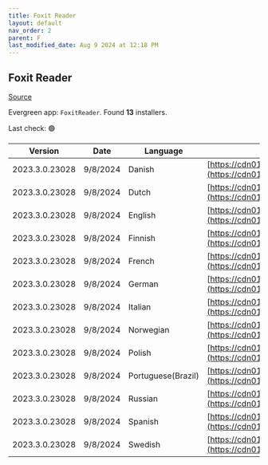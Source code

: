 ```yaml
---
title: Foxit Reader
layout: default
nav_order: 2
parent: F
last_modified_date: Aug 9 2024 at 12:18 PM
---
```


## Foxit Reader

[Source](https://www.foxitsoftware.com/pdf-reader/)

Evergreen app: `FoxitReader`. Found **13** installers.

Last check: 🟢

| Version        | Date     | Language           | URI                                                                                                                                                                                                              |
| -------------- | -------- | ------------------ | ---------------------------------------------------------------------------------------------------------------------------------------------------------------------------------------------------------------- |
| 2023.3.0.23028 | 9/8/2024 | Danish             | [https://cdn01.foxitsoftware.com/product/reader/desktop/win/2023.3.0/FoxitPDFReader20233_L10N_Setup.msi](https://cdn01.foxitsoftware.com/product/reader/desktop/win/2023.3.0/FoxitPDFReader20233_L10N_Setup.msi) |
| 2023.3.0.23028 | 9/8/2024 | Dutch              | [https://cdn01.foxitsoftware.com/product/reader/desktop/win/2023.3.0/FoxitPDFReader20233_L10N_Setup.msi](https://cdn01.foxitsoftware.com/product/reader/desktop/win/2023.3.0/FoxitPDFReader20233_L10N_Setup.msi) |
| 2023.3.0.23028 | 9/8/2024 | English            | [https://cdn01.foxitsoftware.com/product/reader/desktop/win/2023.3.0/FoxitPDFReader20233_enu_Setup.msi](https://cdn01.foxitsoftware.com/product/reader/desktop/win/2023.3.0/FoxitPDFReader20233_enu_Setup.msi)   |
| 2023.3.0.23028 | 9/8/2024 | Finnish            | [https://cdn01.foxitsoftware.com/product/reader/desktop/win/2023.3.0/FoxitPDFReader20233_L10N_Setup.msi](https://cdn01.foxitsoftware.com/product/reader/desktop/win/2023.3.0/FoxitPDFReader20233_L10N_Setup.msi) |
| 2023.3.0.23028 | 9/8/2024 | French             | [https://cdn01.foxitsoftware.com/product/reader/desktop/win/2023.3.0/FoxitPDFReader20233_L10N_Setup.msi](https://cdn01.foxitsoftware.com/product/reader/desktop/win/2023.3.0/FoxitPDFReader20233_L10N_Setup.msi) |
| 2023.3.0.23028 | 9/8/2024 | German             | [https://cdn01.foxitsoftware.com/product/reader/desktop/win/2023.3.0/FoxitPDFReader20233_L10N_Setup.msi](https://cdn01.foxitsoftware.com/product/reader/desktop/win/2023.3.0/FoxitPDFReader20233_L10N_Setup.msi) |
| 2023.3.0.23028 | 9/8/2024 | Italian            | [https://cdn01.foxitsoftware.com/product/reader/desktop/win/2023.3.0/FoxitPDFReader20233_L10N_Setup.msi](https://cdn01.foxitsoftware.com/product/reader/desktop/win/2023.3.0/FoxitPDFReader20233_L10N_Setup.msi) |
| 2023.3.0.23028 | 9/8/2024 | Norwegian          | [https://cdn01.foxitsoftware.com/product/reader/desktop/win/2023.3.0/FoxitPDFReader20233_L10N_Setup.msi](https://cdn01.foxitsoftware.com/product/reader/desktop/win/2023.3.0/FoxitPDFReader20233_L10N_Setup.msi) |
| 2023.3.0.23028 | 9/8/2024 | Polish             | [https://cdn01.foxitsoftware.com/product/reader/desktop/win/2023.3.0/FoxitPDFReader20233_L10N_Setup.msi](https://cdn01.foxitsoftware.com/product/reader/desktop/win/2023.3.0/FoxitPDFReader20233_L10N_Setup.msi) |
| 2023.3.0.23028 | 9/8/2024 | Portuguese(Brazil) | [https://cdn01.foxitsoftware.com/product/reader/desktop/win/2023.3.0/FoxitPDFReader20233_L10N_Setup.msi](https://cdn01.foxitsoftware.com/product/reader/desktop/win/2023.3.0/FoxitPDFReader20233_L10N_Setup.msi) |
| 2023.3.0.23028 | 9/8/2024 | Russian            | [https://cdn01.foxitsoftware.com/product/reader/desktop/win/2023.3.0/FoxitPDFReader20233_L10N_Setup.msi](https://cdn01.foxitsoftware.com/product/reader/desktop/win/2023.3.0/FoxitPDFReader20233_L10N_Setup.msi) |
| 2023.3.0.23028 | 9/8/2024 | Spanish            | [https://cdn01.foxitsoftware.com/product/reader/desktop/win/2023.3.0/FoxitPDFReader20233_L10N_Setup.msi](https://cdn01.foxitsoftware.com/product/reader/desktop/win/2023.3.0/FoxitPDFReader20233_L10N_Setup.msi) |
| 2023.3.0.23028 | 9/8/2024 | Swedish            | [https://cdn01.foxitsoftware.com/product/reader/desktop/win/2023.3.0/FoxitPDFReader20233_L10N_Setup.msi](https://cdn01.foxitsoftware.com/product/reader/desktop/win/2023.3.0/FoxitPDFReader20233_L10N_Setup.msi) |
